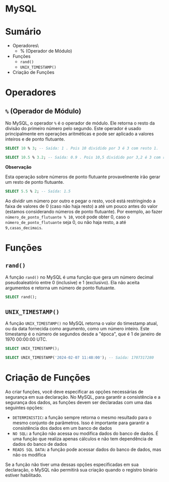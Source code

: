 # MySQL



# Sumário

- Operadores\
    + % (Operador de Módulo)
- Funções
    + `rand()`
    + `UNIX_TIMESTAMP()`
- Criação de Funções

# Operadores

## `%` (Operador de Módulo)

No MySQL, o operador `%` é o operador de módulo. Ele retorna o resto da divisão do primeiro número pelo segundo. Este operador é usado principalmente em operações aritméticas e pode ser aplicado a valores inteiros e de ponto flutuante.

```sql
SELECT 10 % 3; -- Saída: 1 . Pois 10 dividido por 3 é 3 com resto 1.

SELECT 10.5 % 3.2; -- Saída: 0.9 . Pois 10,5 dividido por 3,2 é 3 com resto 0.9.
```

**Observação**

Esta operação sobre números de ponto flutuante provavelmente irão gerar um resto de ponto flutuante.

```sql
SELECT 5.5 % 2; -- Saída: 1.5
```

Ao dividir um número por outro e pegar o resto, você está restringindo a faixa de valores de 0 (caso não haja resto) a até um pouco antes do valor (estamos considerando números de ponto flutuante). Por exemplo, ao fazer `número_de_ponto_flutuante % 10`, você pode obter 0, caso o `número_de_ponto_flutuante` seja 0, ou não haja resto, a até `9,casas_decimais`.

# Funções

## `rand()`

A função `rand()` no MySQL é uma função que gera um número decimal pseudoaleatório entre 0 (inclusive) e 1 (exclusivo). Ela não aceita argumentos e retorna um número de ponto flutuante.

```sql
SELECT rand();
```

## `UNIX_TIMESTAMP()`

A função `UNIX_TIMESTAMP()` no MySQL retorna o valor do timestamp atual, ou da data fornecida como argumento, como um número inteiro. Este timestamp é o número de segundos desde a "época", que é 1 de janeiro de 1970 00:00:00 UTC.

```sql
SELECT UNIX_TIMESTAMP();

SELECT UNIX_TIMESTAMP('2024-02-07 11:48:00'); -- Saída: 1707317280
```

# Criação de Funções

Ao criar funções, você deve especificar as opções necessárias de segurança em sua declaração. No MySQL, para garantir a consistência e a segurança dos dados, as funções devem ser declaradas com uma das seguintes opções:

- `DETERMINISTIC`**:** a função sempre retorna o mesmo resultado para o mesmo conjunto de parâmetros. Isso é importante para garantir a consistência dos dados em um banco de dados
- `NO SQL`**:** a função não acessa ou modifica dados do banco de dados. É uma função que realiza apenas cálculos e não tem dependência de dados do banco de dados
- `READS SQL DATA`**:** a função pode acessar dados do banco de dados, mas não os modifica

Se a função não tiver uma dessas opções especificadas em sua declaração, o MySQL não permitirá sua criação quando o registro binário estiver habilitado.